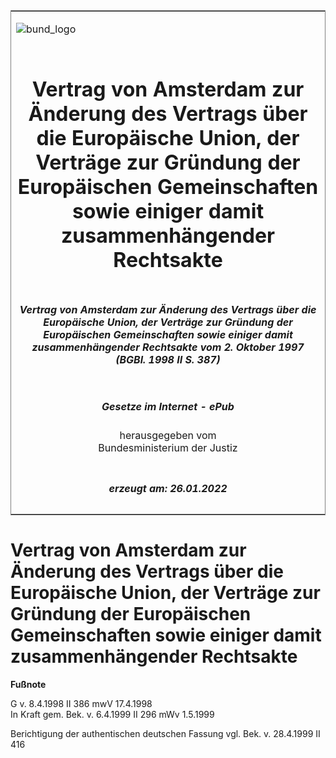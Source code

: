 <span id="DECKBLATT.html"></span>

<table border="0" frame="border" width="100%">

<tr valign="top">

<td align="left">

![bund\_logo](BfJ_2021_Web_de_de.gif)

</td>

<td align="right">

 

</td>

</tr>

<tr align="center" valign="middle">

<td colspan="2">

# Vertrag von Amsterdam zur Änderung des Vertrags über die Europäische Union, der Verträge zur Gründung der Europäischen Gemeinschaften sowie einiger damit zusammenhängender Rechtsakte

</td>

</tr>

<tr align="center" valign="middle">

<td colspan="2">

##### Vertrag von Amsterdam zur Änderung des Vertrags über die Europäische Union, der Verträge zur Gründung der Europäischen Gemeinschaften sowie einiger damit zusammenhängender Rechtsakte vom 2. Oktober 1997 (BGBl. 1998 II S. 387)

</td>

</tr>

<tr align="center" valign="middle">

<td colspan="2">

  
  

##### Gesetze im Internet - ePub  
  
herausgegeben vom  
Bundesministerium der Justiz

</td>

</tr>

<tr align="center" valign="bottom">

<td colspan="2">

  
  

##### erzeugt am: 26.01.2022

</td>

</tr>

</table>

<span id="BJNR038720998.html"></span>

# Vertrag von Amsterdam zur Änderung des Vertrags über die Europäische Union, der Verträge zur Gründung der Europäischen Gemeinschaften sowie einiger damit zusammenhängender Rechtsakte

<div>

  
**Fußnote**

<div class="jnhtml">

<div>

<div class="jurAbsatz">

G v. 8.4.1998 II 386 mwV 17.4.1998  
In Kraft gem. Bek. v. 6.4.1999 II 296 mWv 1.5.1999

</div>

<div class="jurAbsatz">

  
Berichtigung der authentischen deutschen Fassung vgl. Bek. v. 28.4.1999
II 416

</div>

</div>

</div>

</div>
